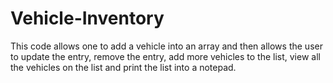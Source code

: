 # Vehicle-Inventory


This code allows one to add a vehicle into an array and then 
allows the user to update the entry, remove the entry, 
add more vehicles to the list, view all the vehicles on the list
and print the list into a notepad. 

